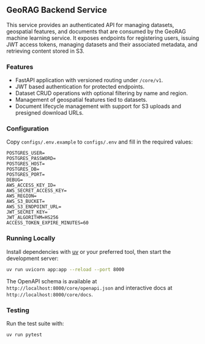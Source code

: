 ## GeoRAG Backend Service

This service provides an authenticated API for managing datasets, geospatial features, and documents that are consumed by the GeoRAG machine learning service. It exposes endpoints for registering users, issuing JWT access tokens, managing datasets and their associated metadata, and retrieving content stored in S3.

### Features

- FastAPI application with versioned routing under `/core/v1`.
- JWT based authentication for protected endpoints.
- Dataset CRUD operations with optional filtering by name and region.
- Management of geospatial features tied to datasets.
- Document lifecycle management with support for S3 uploads and presigned download URLs.

### Configuration

Copy `configs/.env.example` to `configs/.env` and fill in the required values:

```env
POSTGRES_USER=
POSTGRES_PASSWORD=
POSTGRES_HOST=
POSTGRES_DB=
POSTGRES_PORT=
DEBUG=
AWS_ACCESS_KEY_ID=
AWS_SECRET_ACCESS_KEY=
AWS_REGION=
AWS_S3_BUCKET=
AWS_S3_ENDPOINT_URL=
JWT_SECRET_KEY=
JWT_ALGORITHM=HS256
ACCESS_TOKEN_EXPIRE_MINUTES=60
```

### Running Locally

Install dependencies with [uv](https://github.com/astral-sh/uv) or your preferred tool, then start the development server:

```bash
uv run uvicorn app:app --reload --port 8000
```

The OpenAPI schema is available at `http://localhost:8000/core/openapi.json` and interactive docs at `http://localhost:8000/core/docs`.

### Testing

Run the test suite with:

```bash
uv run pytest
```
